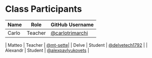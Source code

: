 # Class Participants

| Name | Role | GitHub Username |
|-----|----|--------|
| Carlo | Teacher | [@carlotrimarchi](https://github.com/carlotrimarchi)|

| Matteo | Teacher | [@mt-sette](https://github.com/mt-sette)|
| Delve | Student | [@delvetech1792](https://github.com/delvetech1792) |
| Alexandr | Student | [@alexpavlyukovets](https://github.com/alexpavlyukovets) |

